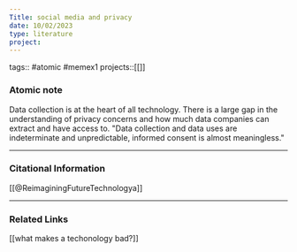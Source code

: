 ```yaml
---
Title: social media and privacy
date: 10/02/2023
type: literature
project:
---
```

tags::  #atomic #memex1 
projects::[[]]

### Atomic note

Data collection is at the heart of all technology. There is a large gap in the understanding of privacy concerns and how much data companies can extract and have access to. "Data collection and data uses are indeterminate and unpredictable, informed consent is almost meaningless." 

---
### Citational Information

[[@ReimaginingFutureTechnologya]]

---
### Related Links 

[[what makes a techonology bad?]]
